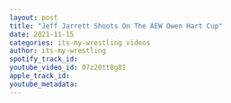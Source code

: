 ```yaml
---
layout: post
title: "Jeff Jarrett Shoots On The AEW Owen Hart Cup"
date: 2021-11-15
categories: its-my-wrestling videos
author: its-my-wrestling
spotify_track_id: 
youtube_video_id: 07z20tt8g8I
apple_track_id: 
youtube_metadata: 
---
```

